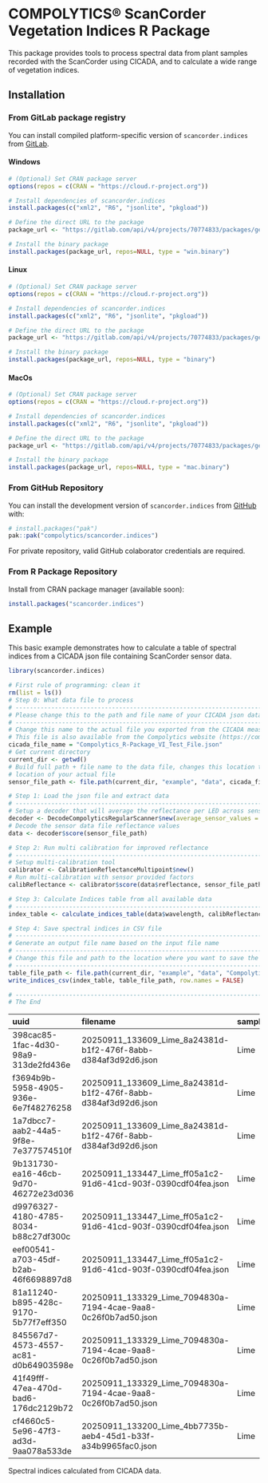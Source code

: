 <!-- README.md is generated from README.Rmd. Please edit that file -->

# COMPOLYTICS® ScanCorder Vegetation Indices R Package

<!-- badges: start -->
<!-- badges: end -->

This package provides tools to process spectral data from plant samples
recorded with the ScanCorder using CICADA, and to calculate a wide range
of vegetation indices.

## Installation

### From GitLab package registry

You can install compiled platform-specific version of
`scancorder.indices` from
[GitLab](https://gitlab.com/compolytics-public/scancorder.indices/-/packages/).

#### Windows

``` r
# (Optional) Set CRAN package server
options(repos = c(CRAN = "https://cloud.r-project.org"))

# Install dependencies of scancorder.indices
install.packages(c("xml2", "R6", "jsonlite", "pkgload"))

# Define the direct URL to the package
package_url <- "https://gitlab.com/api/v4/projects/70774833/packages/generic/scancorder.indices/1.1.2/windows/scancorder.indices.zip"

# Install the binary package
install.packages(package_url, repos=NULL, type = "win.binary")
```

#### Linux

``` r
# (Optional) Set CRAN package server
options(repos = c(CRAN = "https://cloud.r-project.org"))

# Install dependencies of scancorder.indices
install.packages(c("xml2", "R6", "jsonlite", "pkgload"))

# Define the direct URL to the package
package_url <- "https://gitlab.com/api/v4/projects/70774833/packages/generic/scancorder.indices/1.1.2/linux/scancorder.indices.tar.gz"

# Install the binary package
install.packages(package_url, repos=NULL, type = "binary")
```

#### MacOs

``` r
# (Optional) Set CRAN package server
options(repos = c(CRAN = "https://cloud.r-project.org"))

# Install dependencies of scancorder.indices
install.packages(c("xml2", "R6", "jsonlite", "pkgload"))

# Define the direct URL to the package
package_url <- "https://gitlab.com/api/v4/projects/70774833/packages/generic/scancorder.indices/1.1.2/macos/scancorder.indices.tgz"

# Install the binary package
install.packages(package_url, repos=NULL, type = "mac.binary")
```

### From GitHub Repository

You can install the development version of `scancorder.indices` from
[GitHub](https://github.com/) with:

``` r
# install.packages("pak")
pak::pak("compolytics/scancorder.indices")
```

For private repository, valid GitHub colaborator credentials are
required.

### From R Package Repository

Install from CRAN package manager (available soon):

``` r
install.packages("scancorder.indices")
```

## Example

This basic example demonstrates how to calculate a table of spectral
indices from a CICADA json file containing ScanCorder sensor data.

``` r
library(scancorder.indices)

# First rule of programming: clean it
rm(list = ls())
# Step 0: What data file to process
# ------------------------------------------------------------------------------
# Please change this to the path and file name of your CICADA json data file.
# ------------------------------------------------------------------------------
# Change this name to the actual file you exported from the CICADA measurement app
# This file is also available from the Compolytics website (https://compolytics.com/vi-ppda)
cicada_file_name = "Compolytics_R-Package_VI_Test_File.json"
# Get current directory
current_dir <- getwd()
# Build full path + file name to the data file, changes this location to the
# location of your actual file
sensor_file_path <- file.path(current_dir, "example", "data", cicada_file_name)

# Step 1: Load the json file and extract data
# ------------------------------------------------------------------------------
# Setup a decoder that will average the reflectance per LED across sensor channels
decoder <- DecodeCompolyticsRegularScanner$new(average_sensor_values = TRUE)
# Decode the sensor data file reflectance values
data <- decoder$score(sensor_file_path)

# Step 2: Run multi calibration for improved reflectance
# ------------------------------------------------------------------------------
# Setup multi-calibration tool
calibrator <- CalibrationReflectanceMultipoint$new()
# Run multi-calibration with sensor provided factors
calibReflectance <- calibrator$score(data$reflectance, sensor_file_path)

# Step 3: Calculate Indices table from all available data
# ------------------------------------------------------------------------------
index_table <- calculate_indices_table(data$wavelength, calibReflectance, data$fwhm, data$meta_table)

# Step 4: Save spectral indices in CSV file
# ------------------------------------------------------------------------------
# Generate an output file name based on the input file name
# ------------------------------------------------------------------------------
# Change this file and path to the location where you want to save the indices table
# ------------------------------------------------------------------------------
table_file_path <- file.path(current_dir, "example", "data", "Compolytics_R-Package_VI_Test_File_Indices.csv")
write_indices_csv(index_table, table_file_path, row.names = FALSE)

# ------------------------------------------------------------------------------
# The End
```

| uuid | filename | sample_id | sample | ARI1 | ARI2 | CI | CRI1 | CRI2 | Datt6 | DWSI4 | GI | GM1 | GM2 | LIC1 | NDI | NDVI | NDVI4 | NDVIg | PSNDa1 | PSNDc1 | PSSRa1 | PSSRc1 | RDVI | RGI | RGR | RVI | RVI2 | SAVI | SIPI1 | SR.550.800. | SR.556.750. | SR.605.670. | SR.675.555. | SR.683.510. | SR.694.840. | SR.695.800. | SR.750.705. | SR.752.690. | SR.800.600. | SR.810.560. |
|:---|:----|:-|-:|-:|-:|-:|-:|-:|-:|-:|-:|-:|-:|-:|-:|-:|-:|-:|-:|-:|-:|-:|-:|-:|-:|-:|-:|-:|-:|-:|-:|-:|-:|-:|-:|-:|-:|-:|-:|-:|
| 398cac85-1fac-4d30-98a9-313de2fd436e | 20250911_133609_Lime_8a24381d-b1f2-476f-8abb-d384af3d92d6.json | Lime | 1 | 1.455141 | 0.7046968 | 3.392523 | -1.0889722 | 0.3661691 | 31.93912 | 1.0465030 | 1.0465030 | 4.051907 | 3.392523 | 0.6384491 | 0.6384491 | 0.6137790 | 0.5676287 | 0.6041099 | 0.6384491 | 0.6837402 | 4.531725 | 5.323914 | 0.4461761 | 0.9555634 | 0.9533712 | 3.625654 | 0.8512018 | 0.4706039 | 1.153645 | 0.2309282 | 0.2467974 | 0.8372657 | 0.9555634 | 0.8391909 | 0.2799645 | 0.2758123 | 3.392523 | 4.240333 | 4.330351 | 4.330351 |
| f3694b9b-5958-4905-936e-6e7f48276258 | 20250911_133609_Lime_8a24381d-b1f2-476f-8abb-d384af3d92d6.json | Lime | 2 | 1.767805 | 0.8193834 | 3.161953 | 0.1423784 | 1.9101835 | 30.24442 | 1.1210264 | 1.1210264 | 3.924191 | 3.161953 | 0.6508946 | 0.6508946 | 0.6003437 | 0.5453521 | 0.5938419 | 0.6508946 | 0.7202355 | 4.728929 | 6.148869 | 0.4223812 | 0.8920396 | 0.7933481 | 3.399008 | 0.7690729 | 0.4461523 | 1.173255 | 0.2370572 | 0.2548296 | 0.8057593 | 0.8920396 | 0.9059948 | 0.3009185 | 0.2942035 | 3.161953 | 4.399122 | 4.218392 | 4.218392 |
| 1a7dbcc7-aab2-44a5-9f8e-7e377574510f | 20250911_133609_Lime_8a24381d-b1f2-476f-8abb-d384af3d92d6.json | Lime | 3 | 1.727309 | 0.8178471 | 3.282283 | -0.6193795 | 1.1079299 | 32.05255 | 1.1082329 | 1.1082329 | 4.047483 | 3.282283 | 0.6548253 | 0.6548253 | 0.6120944 | 0.5563550 | 0.6037629 | 0.6548253 | 0.6988497 | 4.794167 | 5.641203 | 0.4339739 | 0.9023374 | 0.8699174 | 3.508109 | 0.8498483 | 0.4580906 | 1.165889 | 0.2311628 | 0.2470671 | 0.8109442 | 0.9023374 | 0.8411664 | 0.2850477 | 0.2850539 | 3.282283 | 4.485554 | 4.325956 | 4.325956 |
| 9b131730-ea16-46cb-9d70-46272e23d036 | 20250911_133447_Lime_ff05a1c2-91d6-41cd-903f-0390cdf04fea.json | Lime | 4 | 1.699768 | 0.8415079 | 3.443152 | -1.0003516 | 0.6994164 | 33.30871 | 1.1106120 | 1.1106120 | 4.224881 | 3.443152 | 0.6694768 | 0.6694768 | 0.6290557 | 0.5750510 | 0.6172162 | 0.6694768 | 0.7115009 | 5.051013 | 5.932431 | 0.4559406 | 0.9004044 | 0.9145604 | 3.706447 | 0.8514238 | 0.4804465 | 1.139389 | 0.2198791 | 0.2366930 | 0.8149700 | 0.9004044 | 0.8023556 | 0.2757972 | 0.2698002 | 3.443152 | 4.692204 | 4.547955 | 4.547955 |
| d9976327-4180-4785-8034-b88c27df300c | 20250911_133447_Lime_ff05a1c2-91d6-41cd-903f-0390cdf04fea.json | Lime | 5 | 1.875598 | 0.9083156 | 3.299921 | -0.8482137 | 1.0273840 | 31.53261 | 1.0991832 | 1.0991832 | 4.148246 | 3.299921 | 0.6599869 | 0.6599869 | 0.6221651 | 0.5588182 | 0.6115182 | 0.6599869 | 0.7068512 | 4.882126 | 5.822475 | 0.4404903 | 0.9097664 | 0.8765655 | 3.533279 | 0.8384967 | 0.4644670 | 1.170282 | 0.2251444 | 0.2410658 | 0.7954978 | 0.9097664 | 0.8256282 | 0.2908586 | 0.2830232 | 3.299921 | 4.559682 | 4.441594 | 4.441594 |
| eef00541-a703-45df-b2ab-46f6698897d8 | 20250911_133447_Lime_ff05a1c2-91d6-41cd-903f-0390cdf04fea.json | Lime | 6 | 1.351382 | 0.6757587 | 3.508938 | -1.2983410 | 0.0530414 | 35.63165 | 1.0451337 | 1.0451337 | 4.122447 | 3.508938 | 0.6519118 | 0.6519118 | 0.6169058 | 0.5888980 | 0.6095616 | 0.6519118 | 0.6748146 | 4.745671 | 5.150337 | 0.4672118 | 0.9568154 | 0.9931843 | 3.864972 | 0.9214292 | 0.4922882 | 1.046938 | 0.2202289 | 0.2425744 | 0.8511784 | 0.9568154 | 0.8200096 | 0.2548452 | 0.2587341 | 3.508938 | 4.308509 | 4.540731 | 4.540731 |
| 81a11240-b895-428c-9170-5b77f7eff350 | 20250911_133329_Lime_7094830a-7194-4cae-9aa8-0c26f0b7ad50.json | Lime | 7 | 1.716445 | 0.8169823 | 3.403994 | -1.4946034 | 0.2218416 | 32.43332 | 0.9315334 | 0.9315334 | 4.180335 | 3.403994 | 0.6076876 | 0.6076876 | 0.6196017 | 0.5635277 | 0.6139246 | 0.6076876 | 0.6732166 | 4.097978 | 5.120261 | 0.4397126 | 1.0734989 | 0.9713674 | 3.582192 | 0.8003455 | 0.4641332 | 1.147375 | 0.2273154 | 0.2392153 | 0.8142874 | 1.0734989 | 0.8999031 | 0.2849686 | 0.2791587 | 3.403994 | 3.894122 | 4.399175 | 4.399175 |
| 845567d7-4573-4557-ac81-d0b64903598e | 20250911_133329_Lime_7094830a-7194-4cae-9aa8-0c26f0b7ad50.json | Lime | 8 | 2.276122 | 1.1041719 | 3.301597 | -1.1003474 | 1.1757745 | 32.27260 | 0.9072553 | 0.9072553 | 4.336849 | 3.301597 | 0.6151307 | 0.6151307 | 0.6339339 | 0.5576585 | 0.6252470 | 0.6151307 | 0.7176961 | 4.196569 | 6.084563 | 0.4401166 | 1.1022256 | 0.8606030 | 3.521394 | 0.6897075 | 0.4640109 | 1.174745 | 0.2161898 | 0.2305822 | 0.7612893 | 1.1022256 | 0.9750287 | 0.2954539 | 0.2839785 | 3.301597 | 3.934629 | 4.625566 | 4.625566 |
| 41f49fff-47ea-470d-bad6-176dc2129b72 | 20250911_133329_Lime_7094830a-7194-4cae-9aa8-0c26f0b7ad50.json | Lime | 9 | 1.268001 | 0.6024811 | 3.322933 | -0.4310728 | 0.8369281 | 31.00466 | 1.0132980 | 1.0132980 | 3.885730 | 3.322933 | 0.6164936 | 0.6164936 | 0.5974013 | 0.5611379 | 0.5906446 | 0.6164936 | 0.6984906 | 4.215037 | 5.633292 | 0.4378001 | 0.9868765 | 0.8994513 | 3.557240 | 0.7482370 | 0.4621195 | 1.152638 | 0.2404007 | 0.2573519 | 0.8551631 | 0.9868765 | 0.9382836 | 0.2823666 | 0.2811168 | 3.322933 | 3.937403 | 4.159721 | 4.159721 |
| cf4660c5-5e96-47f3-ad3d-9aa078a533de | 20250911_133200_Lime_4bb7735b-aeb4-45d1-b33f-a34b9965fac0.json | Lime | 10 | 1.509658 | 0.7135385 | 3.454804 | -1.1942108 | 0.3154468 | 33.43970 | 0.9697816 | 0.9697816 | 4.122309 | 3.454804 | 0.6207408 | 0.6207408 | 0.6217215 | 0.5738388 | 0.6095510 | 0.6207408 | 0.6984000 | 4.273438 | 5.631301 | 0.4447278 | 1.0311600 | 0.9611948 | 3.693060 | 0.7588724 | 0.4697293 | 1.140128 | 0.2269324 | 0.2425825 | 0.8380750 | 1.0311600 | 0.8990783 | 0.2788060 | 0.2707782 | 3.454804 | 3.997739 | 4.406598 | 4.406598 |

Spectral indices calculated from CICADA data.
